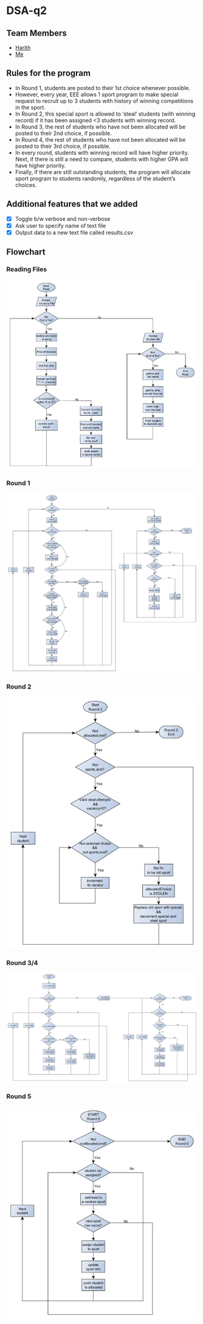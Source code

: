 # DSA-q2

## Team Members
* [Harith](https://github.com/Dryices)
* [Me](https://github.com/liang799/)

## Rules for the program
- In Round 1, students are posted to their 1st choice whenever possible. 
- However, every year, EEE allows 1 sport program to make special request to recruit up to 3 
students with history of winning competitions in the sport.
- In Round 2, this special sport is allowed to ‘steal’ students (with winning record) if it has 
been assigned <3 students with winning record.
- In Round 3, the rest of students who have not been allocated will be posted to their 2nd 
choice, if possible.
- In Round 4, the rest of students who have not been allocated will be posted to their 3rd 
choice, if possible.
- In every round, students with winning record will have higher priority. Next, if there is still a 
need to compare, students with higher GPA will have higher priority. 
- Finally, if there are still outstanding students, the program will allocate sport program to 
students randomly, regardless of the student’s choices. 

## Additional features that we added
- [x] Toggle b/w verbose and non-verbose
- [x] Ask user to specify name of text file
- [x] Output data to a new text file called results.csv

## Flowchart
### Reading Files
![files](pictures/readFiles_v3.1.jpg)
### Round 1
![one](pictures/roundOne_v3.5.svg)
### Round 2
![two](pictures/roundTwo_v1.2.jpg)
### Round 3/4
![To be implemented](pictures/roundThree_v1.2.svg)
### Round 5
![five](pictures/roundFive_v1.0.jpg)
